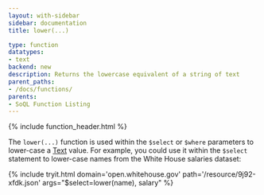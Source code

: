 ```yaml
---
layout: with-sidebar
sidebar: documentation
title: lower(...)

type: function
datatypes:
- text 
backend: new
description: Returns the lowercase equivalent of a string of text
parent_paths: 
- /docs/functions/
parents: 
- SoQL Function Listing 
---
```


{% include function_header.html %}

The `lower(...)` function is used within the `$select` or `$where` parameters to lower-case a [Text](/docs/datatypes/text.html) value. For example, you could use it within the `$select` statement to lower-case names from the White House salaries dataset:

{% include tryit.html domain='open.whitehouse.gov' path='/resource/9j92-xfdk.json' args="$select=lower(name), salary" %}
